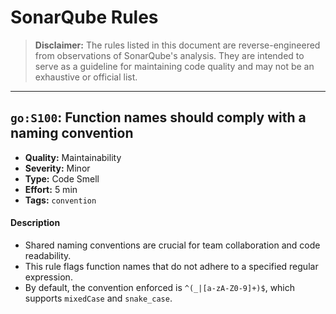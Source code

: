 # SonarQube Rules

> **Disclaimer:** The rules listed in this document are reverse-engineered from observations of SonarQube's analysis. They are intended to serve as a guideline for maintaining code quality and may not be an exhaustive or official list.

---

## `go:S100`: Function names should comply with a naming convention

*   **Quality:** Maintainability
*   **Severity:** Minor
*   **Type:** Code Smell
*   **Effort:** 5 min
*   **Tags:** `convention`

#### Description

*   Shared naming conventions are crucial for team collaboration and code readability.
*   This rule flags function names that do not adhere to a specified regular expression.
*   By default, the convention enforced is `^(_|[a-zA-Z0-9]+)$`, which supports `mixedCase` and `snake_case`.
